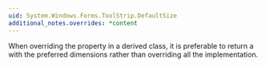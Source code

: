 ```yaml
---
uid: System.Windows.Forms.ToolStrip.DefaultSize
additional_notes.overrides: *content
---
```


<p>When overriding the <xref href="System.Windows.Forms.ToolStrip.DefaultSize"></xref> property in a derived class, it is preferable to return a <xref href="System.Drawing.Size"></xref> with the preferred dimensions rather than overriding all the implementation.</p>


